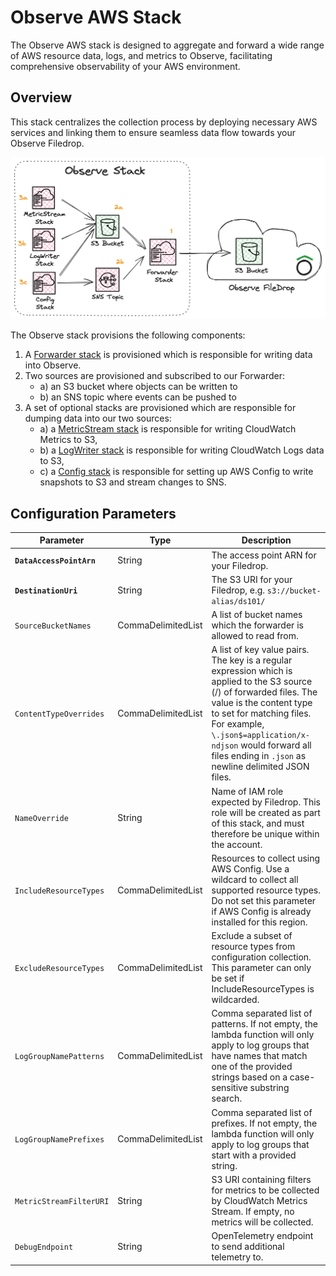 # Observe AWS Stack

The Observe AWS stack is designed to aggregate and forward a wide range of AWS resource data, logs, and metrics to Observe, facilitating comprehensive observability of your AWS environment.

## Overview

This stack centralizes the collection process by deploying necessary AWS services and linking them to ensure seamless data flow towards your Observe Filedrop.

![Stack](images/stack.png)

The Observe stack provisions the following components:

1. A [Forwarder stack](forwarder.md) is provisioned which is responsible for writing data into Observe.
2. Two sources are provisioned and subscribed to our Forwarder:
    - a) an S3 bucket where objects can be written to
    - b) an SNS topic where events can be pushed to
3. A set of optional stacks are provisioned which are responsible for dumping data into our two sources:
    - a) a [MetricStream stack](metricstream.md) is responsible for writing CloudWatch Metrics to S3,
    - b) a [LogWriter stack](logwriter.md) is responsible for writing CloudWatch Logs data to S3,
    - c) a [Config stack](config.md) is responsible for setting up AWS Config to write snapshots to S3 and stream changes to SNS.


## Configuration Parameters

| Parameter       | Type    | Description |
|-----------------|---------|-------------|
| **`DataAccessPointArn`** | String | The access point ARN for your Filedrop. |
| **`DestinationUri`** | String | The S3 URI for your Filedrop, e.g.  `s3://bucket-alias/ds101/` |
| `SourceBucketNames` | CommaDelimitedList | A list of bucket names which the forwarder is allowed to read from. |
| `ContentTypeOverrides` | CommaDelimitedList | A list of key value pairs. The key is a regular expression which is applied to the S3 source (<bucket>/<key>) of forwarded files. The value is the content type to set for matching files. For example, `\.json$=application/x-ndjson` would forward all files ending in `.json` as newline delimited JSON files. |
| `NameOverride` | String | Name of IAM role expected by Filedrop. This role will be created as part of this stack, and must therefore be unique within the account. |
| `IncludeResourceTypes` | CommaDelimitedList | Resources to collect using AWS Config. Use a wildcard to collect all supported resource types. Do not set this parameter if AWS Config is already installed for this region. |
| `ExcludeResourceTypes` | CommaDelimitedList | Exclude a subset of resource types from configuration collection. This parameter can only be set if IncludeResourceTypes is wildcarded. |
| `LogGroupNamePatterns` | CommaDelimitedList | Comma separated list of patterns. If not empty, the lambda function will only apply to log groups that have names that match one of the provided strings based on a case-sensitive substring search. |
| `LogGroupNamePrefixes` | CommaDelimitedList | Comma separated list of prefixes. If not empty, the lambda function will only apply to log groups that start with a provided string. |
| `MetricStreamFilterURI` | String | S3 URI containing filters for metrics to be collected by CloudWatch Metrics Stream. If empty, no metrics will be collected. |
| `DebugEndpoint` | String | OpenTelemetry endpoint to send additional telemetry to. |
